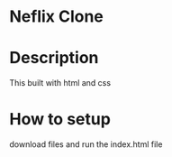 # Neflix Clone

# Description

This built with html and css

# How to setup
download files and run the index.html file
